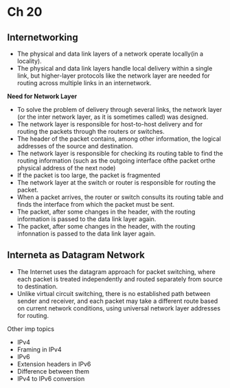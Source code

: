 # Ch 20
## Internetworking
- The physical and data link layers of a network operate locally(in a locality).
- The physical and data link layers handle local delivery within a single link, but higher-layer protocols like the network layer are needed for routing across multiple links in an internetwork.

 **Need for Network Layer**
 - To solve the problem of delivery through several links, the network layer (or the inter
network layer, as it is sometimes called) was designed.
-  The network layer is responsible
 for host-to-host delivery and for routing the packets through the routers or switches.
 - The header of the packet contains, among other
 information, the logical addresses of the source and destination. 
 - The network layer is
 responsible for checking its routing table to find the routing information (such as the
 outgoing interface ofthe packet orthe physical address of the next node)
 - If the packet
 is too large, the packet is fragmented 
 -  The network layer at the switch or router is responsible for routing the packet.
 - When a packet arrives, the router or switch consults its routing table and finds the interface from which the packet must be sent.
 - The packet, after some changes in the header, with the routing information is passed to the data link layer again. 
 - The packet, after some changes in the header, with the routing infonnation is passed to the data link layer again.

 ## Interneta as Datagram Network
 - The Internet uses the datagram approach for packet switching, where each packet is treated independently and routed separately from source to destination.
 - Unlike virtual circuit switching, there is no established path between sender and receiver, and each packet may take a different route based on current network conditions, using universal network layer addresses for routing.

Other imp topics 
- IPv4
- Framing in IPv4
- IPv6
- Extension headers in IPv6
- Difference between them
- IPv4 to IPv6 conversion
